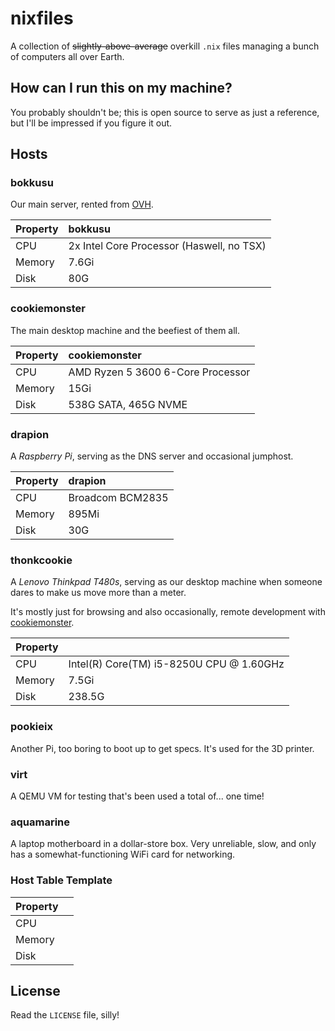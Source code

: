 # nixfiles

A collection of ~~slightly-above-average~~ overkill `.nix` files managing a bunch of computers all over Earth.

## How can I run this on my machine?

You probably shouldn't be; this is open source to serve as just a reference, but I'll be impressed if you figure it out.

## Hosts

### bokkusu

Our main server, rented from [OVH](https://ovh.com).

| Property | bokkusu                                   |
| :------- | :---------------------------------------- |
| CPU      | 2x Intel Core Processor (Haswell, no TSX) |
| Memory   | 7.6Gi                                     |
| Disk     | 80G                                       |

### cookiemonster

The main desktop machine and the beefiest of them all.

| Property | cookiemonster                     |
| :------- | :-------------------------------- |
| CPU      | AMD Ryzen 5 3600 6-Core Processor |
| Memory   | 15Gi                              |
| Disk     | 538G SATA, 465G NVME              |

### drapion

A _Raspberry Pi_, serving as the DNS server and occasional jumphost.

| Property | drapion          |
| :------- | :--------------- |
| CPU      | Broadcom BCM2835 |
| Memory   | 895Mi            |
| Disk     | 30G              |

### thonkcookie

A _Lenovo Thinkpad T480s_, serving as our desktop machine when someone dares to make us move more than a meter.

It's mostly just for browsing and also occasionally, remote development with [cookiemonster](#cookiemonster).

| Property | <hostname>                               |
| :------- | :--------------------------------------- |
| CPU      | Intel(R) Core(TM) i5-8250U CPU @ 1.60GHz |
| Memory   | 7.5Gi                                    |
| Disk     | 238.5G                                   |

### pookieix

Another Pi, too boring to boot up to get specs. It's used for the 3D printer.

### virt

A QEMU VM for testing that's been used a total of... one time!

### aquamarine

A laptop motherboard in a dollar-store box. Very unreliable, slow, and only has a somewhat-functioning WiFi card for
networking.

### Host Table Template

| Property | <hostname> |
| :------- | :--------- |
| CPU      |            |
| Memory   |            |
| Disk     |            |

## License

Read the `LICENSE` file, silly!
